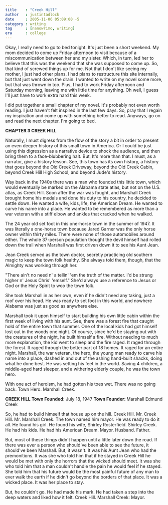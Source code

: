```yaml
---
title    : "Creek Hill"
author   : justintadlock
date     : 2005-11-06 05:09:00 -5
category : writing
tag      : [nanowrimo, writing]
era      : college
---
```


Okay, I really need to go to bed tonight.  It's just been a short weekend.  My mom decided to come up Friday afternoon to visit because of a miscommunication between her and my sister.  Which, in turn, led her to believe that this was the weekend that she was supposed to come up.  So, that kind of screwed things up for me.  Not that I don't like seeing my mother, I just had other plans.  I had plans to restructure this site internally, but that just went down the drain.  I wanted to write on my novel some more, but that was thrown in too.  Plus, I had to work Friday afternoon and Saturday morning, leaving me with little time for anything.  Oh well, I guess I'll just have to work extra hard this week.

I did put together a small chapter of my novel.  It's probably not even worth reading.  I just haven't felt inspired in the last few days.  So, pray that I regain my inspiration and come up with something better to read.  Anyways, go on and read the next chapter.  I'm going to bed.

<!--more-->

<strong>CHAPTER 3
CREEK HILL</strong>

Naturally, I must digress from the flow of the story a bit in order to present an even deeper history of this small town in America.  Or I could be just using this digression as a narrative device to shock the audience, and then bring them to a face-blubbering halt.  But, It's more than that.  I must, as a narrator, give a history lesson.  See, this town has its own history, a history that goes beyond the Old Creek Driveway, beyond the Old Creek Cabin, beyond Creek Hill High School, and beyond Jude's history.

Way back in the 1940s there was a man who founded this little town, which would eventually be marked on the Alabama state atlas, but not on the U.S. atlas, as Creek Hill.  Soon after the war was fought, and Marshall Creek brought home his medals and done his duty to his country, he decided to settle down.  He wanted a wife, kids, life, the American Dream.  He wanted to carve his name into a place.  He wanted to be remembered as more than a war veteran with a stiff elbow and ankles that cracked when he walked.

The 24 year old set foot in this one-horse town in the summer of 1947.  It was literally a one-horse town because Jared Garner was the only horse owner within thirty miles.  There were none of those automobiles around either.  The whole 37-person population thought the devil himself had rolled down the trail when Marshall was first driven down it to see his Aunt Jean.

Jean Creek served as the town doctor, secretly practicing old southern magic to keep the town folk healthy.  She always told them, though, that the Almighty was working through her.

"There ain't no need n' a tellin' 'em the truth of the matter.  I'd be strung higher n' Jesus Chris' 'emself."  She'd always use a reference to Jesus or God or the Holy Spirit to woo the town folk.

She took Marshall in as her own, even if he didn't need any taking, just a roof over his head.  He was ready to set foot in this world, and nowhere Alabama was just as good as anywhere else.

Marshall took it upon himself to start building his own little cabin within the first week of living with his aunt.  See, there was a forest fire that caught hold of the entire town that summer.  One of the local kids had got himself lost out in the woods one night.  Of course, since he'd be staying out with the creatures of the night, he built himself a fire.  Without needing to much more explanation, the kid went to sleep and the fire raged.  It raged through the forest.  It raged through the better part of 18 homes.  It raged for an entire night.  Marshall, the war veteran, the hero, the young man ready to carve his name into a place, dashed in and out of the ashing hand-built shacks, doing what he done best.  He was setting his feet in the world.  Saving 4 children, a middle-aged hard sleeper, and a withering elderly couple, he was the town hero.

With one act of heroism, he had gotten his toes wet.  There was no going back.  Town Hero.  Marshall Creek.

<strong>CREEK HILL</strong>
<strong>Town Founded:</strong>  July 18, 1947
<strong>Town Founder: </strong> Marshall Edmund Creek

So, he had to build himself that house up on the hill.  Creek Hill.  Mr. Creek Hill.  Mr. Marshall Creek.  The town named him mayor.  He was ready to do it all.  He found his girl.  He found his wife, Shirley Rosterfield.  Shirley Creek.  He had his kids.  He had his American Dream.  Mayor.  Husband.  Father.

But, most of these things didn't happen until a little later down the road.  If there was ever a person who should've been able to see the future, it should've been Marshall.  But, it wasn't.  It was his Aunt Jean who had the premonitions.  It was she who told him that if he stayed in Creek Hill he would be met with only the horrors that the wicked should meet.  It was she who told him that a man couldn't handle the pain he would feel if he stayed.  She told him that his future would be the most painful future of any man to ever walk the earth if he didn't go beyond the borders of that place.  It was a wicked place.  It was her place to stay.

But, he couldn't go.  He had made his mark.  He had taken a step into the deep waters and liked how it felt.  Creek Hill.  Marshall Creek:  Mayor.
